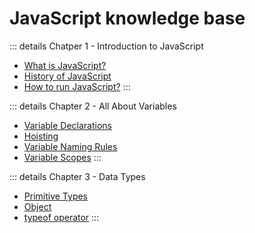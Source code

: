 <!-- ---
# https://vitepress.dev/reference/default-theme-home-page
layout: home

hero:
  name: "JavaScript knowledge base"
  text: "placeholder..."
  tagline: My great project tagline
  actions:
    - theme: brand
      text: Markdown Examples
      link: /markdown-examples
    - theme: alt
      text: API Examples
      link: /api-examples

features:
  - title: Feature A
    details: Lorem ipsum dolor sit amet, consectetur adipiscing elit
  - title: Feature B
    details: Lorem ipsum dolor sit amet, consectetur adipiscing elit
  - title: Feature C
    details: Lorem ipsum dolor sit amet, consectetur adipiscing elit
--- -->

# JavaScript knowledge base

::: details Chatper 1 - Introduction to JavaScript

* [What is JavaScript?](./01-introduction-to-java-script/01-introduction-to-java-script)
* [History of JavaScript](./01-introduction-to-java-script/02-history-of-java-script)
* [How to run JavaScript?](./01-introduction-to-java-script/03-how-to-run-java-script)
:::

::: details Chapter 2 - All About Variables

* [Variable Declarations](./02-all-about-variables/01-variable-declarations)
* [Hoisting](./02-all-about-variables/02-hoisting)
* [Variable Naming Rules](./02-all-about-variables/03-variable-naming-rules)
* [Variable Scopes](./02-all-about-variables/04-variable-scopes)
:::

::: details Chapter 3 - Data Types

* [Primitive Types](./03-data-types/01-primitive-types)
* [Object](./03-data-types/02-object)
* [typeof operator](./03-data-types/03-typeof-operator)
:::
